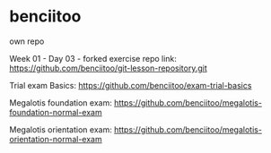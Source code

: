 # benciitoo
own repo

Week 01 - Day 03 - forked exercise repo link:
https://github.com/benciitoo/git-lesson-repository.git


Trial exam Basics:
https://github.com/benciitoo/exam-trial-basics


Megalotis foundation exam:
https://github.com/benciitoo/megalotis-foundation-normal-exam

Megalotis orientation exam:
https://github.com/benciitoo/megalotis-orientation-normal-exam
